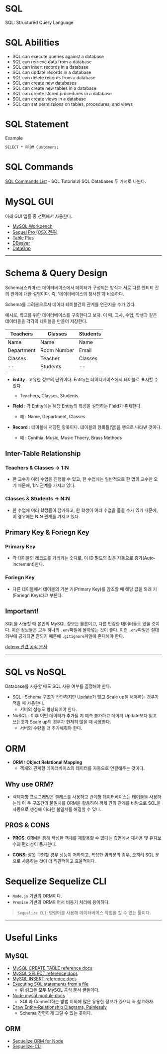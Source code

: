 # SQL

SQL: Structured Query Language

# SQL Abilities

- SQL can execute queries against a database
- SQL can retrieve data from a database
- SQL can insert records in a database
- SQL can update records in a database
- SQL can delete records from a database
- SQL can create new databases
- SQL can create new tables in a database
- SQL can create stored procedures in a database
- SQL can create views in a database
- SQL can set permissions on tables, procedures, and views

# SQL Statement

Example

`SELECT * FROM Customers;`

# SQL Commands

[SQL Commands List](https://www.w3schools.com/sql/sql_syntax.asp) - SQL Tutorial과 SQL Databases 두 가지로 나뉜다.

# MySQL GUI

아래 GUI 앱들 중 선택해서 사용한다.

- [MySQL Workbench](https://www.mysql.com/products/workbench/)
- [Sequel Pro (OSX 전용)](https://www.sequelpro.com/)
- [Table Plus](https://tableplus.com/)
- [DBeaver](https://dbeaver.com/download/)
- [DataGrip](https://www.jetbrains.com/datagrip/)

---

# Schema & Query Design

Schema(스키마)는 데이터베이스에서 데이터가 구성되는 방식과 서로 다른 엔티티 간의 관계에 대한 설명이다. 즉, '데이터베이스의 청사진'과 비슷하다.

Schema를 그려봄으로서 데이터 테이블간의 관계를 연관지을 수가 있다.

예시로, 학교를 위한 데이터베이스를 구축한다고 보자. 이 때, 교사, 수업, 학생과 같은 데이터들을 각각의 테이블을 만들어 저장한다.

| Teachers   | Classes     | Students |
| ---------- | ----------- | -------- |
| Name       | Name        | Name     |
| Department | Room Number | Email    |
| Classes    | Teacher     | Classes  |
| --         | Students    | --       |

- **Entity** : 고유한 정보의 단위이다. Entity는 데이터베이스에서 테이블로 표시할 수 있다.

  - Teachers, Classes, Students

- **Field** : 각 Entity에는 해당 Entity의 특성을 설명하는 Field가 존재한다.

  - 예 : Name, Department, Classes

- **Record** : 테이블에 저장된 항목이다. 테이블의 항목들(열)을 행으로 나타낸 것이다.
  - 예 : Cynthia, Music, Music Thoery, Brass Methods

## Inter-Table Relationship

### Teachers & Classes → 1:N

- 한 교수가 여러 수업을 진행할 수 있고, 한 수업에는 일반적으로 한 명의 교수만 오기 때문에, 1:N 관계를 가지고 있다.

### Classes & Students → N:N

- 한 수업에 여러 학생들이 참가하고, 한 학생이 여러 수업을 들을 수가 있기 때문에, 이 경우에는 N:N 관계를 가지고 있다.

## Primary Key & Foriegn Key

### Primary Key

- 각 테이블의 레코드를 가리키는 숫자로, 이 ID 필드의 값은 자동으로 증가(Auto-increment)한다.

### Foriegn Key

- 다른 테이블에서 테이블의 기본 키(Primary Key)를 참조할 때 해당 값을 외래 키(Foriegn Key)라고 부른다.

## Important!

SQL을 사용할 때 본인의 MySQL 정보는 물론이고, 다른 민감한 데이터들도 있을 것이다. 이런 정보들은 모두 하나의 `.env`파일에 몰아넣는 것이 좋다. 이런 `.env`파일은 절대 외부에 공개되면 안되기 때문에 `.gitignore`파일에 존재해야 한다.

[dotenv 관련 공식 문서](https://www.npmjs.com/package/dotenv)

---

# SQL vs NoSQL

Database를 사용할 때도 SQL 사용 여부를 결정해야 한다.

- SQL : Schema 구조가 간단하지만 Update가 많고 Scale up을 해야하는 경우가 적을 때 사용한다.
  - 서버의 성능도 향상되어야 한다.
- NoSQL : 이후 어떤 데이터가 추가될 지 예측 불가하고 데이터 Update보다 읽고 쓰는것과 Scale up의 경우가 현저히 많을 때 사용한다.
  - 서버의 수량을 더 추가해줘야 한다.

# ORM

- **ORM : Object Relational Mapping**
  - 객체와 관계형 데이터베이스의 데이터를 자동으로 연결해주는 것이다.

## Why use ORM?

- 객체지향 프로그래밍은 클래스를 사용하고 관계형 데이터베이스는 테이블을 사용하는데 이 두 구조간의 불일치를 ORM을 활용하여 객체 간의 관계를 바탕으로 SQL을 자동으로 생성해 이러한 불일치를 해결할 수 있다.

## PROS & CONS

- **PROS**: ORM을 통해 작성한 객체를 재활용할 수 있다는 측면에서 재사용 및 유지보수의 편리성이 증가한다.

- **CONS**: 잘못 구현할 경우 성능이 저하되고, 복잡한 쿼리문의 경우, 오히려 SQL 문으로 사용하는 것이 더 직관적이고 효율적이다.

# Sequelize Sequelize CLI

- `Node.js` 기반의 ORM이다.
- `Promise` 기반의 ORM이어서 비동기 처리에 용이하다.

> `Sequelize CLI`: 명령어를 사용해 데이터베이스 작업을 할 수 있는 툴이다.

---

# Useful Links

## MySQL

- [MySQL CREATE TABLE reference docs](https://dev.mysql.com/doc/refman/8.0/en/create-table.html)
- [MySQL SELECT reference docs](https://dev.mysql.com/doc/refman/8.0/en/select.html)
- [MySQL INSERT reference docs](https://dev.mysql.com/doc/refman/8.0/en/insert.html)
- [Executing SQL statements from a file](https://dev.mysql.com/doc/refman/8.0/en/batch-mode.html)
  - 위 링크들 모두 MySQL 공식 문서 글들이다.
- [Node mysql module docs](https://github.com/mysqljs/mysql)
  - SQL과 Connect하는 방법 이외에 많은 유용한 정보가 있으니 꼭 참고하자.
- [Draw Entity-Relationship Diagrams, Painlessly](https://dbdiagram.io/home)
  - Schema 간편하게 그릴 수 있는 곳이다.

## ORM

- [Sequelize ORM for Node](https://sequelize.org/v5/)
- [Sequelize-CLI](https://sequelize.org/v5/manual/migrations.html)
